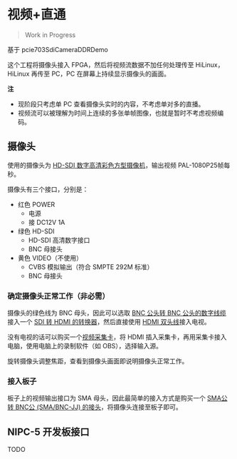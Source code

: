 # 视频+直通

> Work in Progress

基于 pcie703SdiCameraDDRDemo

这个工程将摄像头接入 FPGA，然后将视频流数据不加任何处理传至 HiLinux，HiLinux 再传至 PC，PC 在屏幕上持续显示摄像头的画面。

**注**

- 现阶段只考虑单 PC 查看摄像头实时的内容，不考虑单对多的直播。
- 视频流可以被理解为时间上连续的多张单帧图像，也就是暂时不考虑视频编码。

## 摄像头

使用的摄像头为 [HD-SDI 数字高清彩色方型摄像机](https://m.tb.cn/h.U6t0ZPB?tk=N5s2dcaIbkv)，输出视频 PAL-1080P25帧每秒。

摄像头有三个接口，分别是：

- 红色 POWER
    - 电源
    - 接 DC12V 1A
- 绿色 HD-SDI
    - HD-SDI 高清数字接口
    - BNC 母接头
- 黄色 VIDEO（不使用）
    - CVBS 模拟输出（符合 SMPTE 292M 标准）
    - BNC 母接头

### 确定摄像头正常工作（非必需）

摄像头的绿色线为 BNC 母头，因此可以选取 [BNC 公头转 BNC 公头的数字线缆](https://m.tb.cn/h.UkIuyzh?tk=QJF5dfOI8pd) 接入一个 [SDI 转 HDMI 的转换器](https://m.tb.cn/h.U9WcZ8W?tk=1IHXdfOrhsS)，然后直接使用 [HDMI 双头线](https://item.m.jd.com/product/6079846.html?gx=RnE2l29cOWHay9RP--tzXYzsmLrDjI43RTK4&ad_od=share&utm_source=androidapp&utm_medium=appshare&utm_campaign=t_335139774&utm_term=CopyURL)接入电视。

没有电视的话可以购买一个[视频采集卡](https://item.m.jd.com/product/100013253153.html?gx=RnE2l29cOWHay9RP--tzXYzsmLrDjI43RTK4&ad_od=share&utm_source=androidapp&utm_medium=appshare&utm_campaign=t_335139774&utm_term=CopyURL)，将 HDMI 插入采集卡，再用采集卡接入电脑，使用电脑上的录制软件（如 OBS），选择输入源。

旋转摄像头调整焦距，查看到摄像头画面即说明摄像头正常工作。

### 接入板子

板子上的视频输出接口为 SMA 母头，因此最简单的接入方式是购买一个 [SMA公 转 BNC公 (SMA/BNC-JJ) 的接头](https://m.tb.cn/h.U9BYSNN?tk=fOEodfOHDJe)，将摄像头连接至板子即可。

## NIPC-5 开发板接口

TODO
